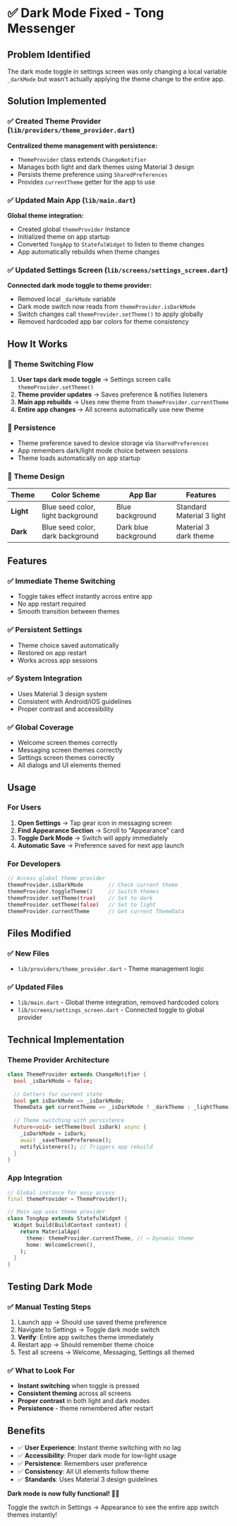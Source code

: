 # ✅ Dark Mode Fixed - Tong Messenger

## Problem Identified
The dark mode toggle in settings screen was only changing a local variable `_darkMode` but wasn't actually applying the theme change to the entire app.

## Solution Implemented

### ✅ Created Theme Provider (`lib/providers/theme_provider.dart`)
**Centralized theme management with persistence:**
- `ThemeProvider` class extends `ChangeNotifier`
- Manages both light and dark themes using Material 3 design
- Persists theme preference using `SharedPreferences`
- Provides `currentTheme` getter for the app to use

### ✅ Updated Main App (`lib/main.dart`)
**Global theme integration:**
- Created global `themeProvider` instance
- Initialized theme on app startup
- Converted `TongApp` to `StatefulWidget` to listen to theme changes
- App automatically rebuilds when theme changes

### ✅ Updated Settings Screen (`lib/screens/settings_screen.dart`)
**Connected dark mode toggle to theme provider:**
- Removed local `_darkMode` variable
- Dark mode switch now reads from `themeProvider.isDarkMode`
- Switch changes call `themeProvider.setTheme()` to apply globally
- Removed hardcoded app bar colors for theme consistency

## How It Works

### 🔄 **Theme Switching Flow**
1. **User taps dark mode toggle** → Settings screen calls `themeProvider.setTheme()`
2. **Theme provider updates** → Saves preference & notifies listeners
3. **Main app rebuilds** → Uses new theme from `themeProvider.currentTheme`
4. **Entire app changes** → All screens automatically use new theme

### 💾 **Persistence**
- Theme preference saved to device storage via `SharedPreferences`
- App remembers dark/light mode choice between sessions
- Theme loads automatically on app startup

### 🎨 **Theme Design**
| Theme | Color Scheme | App Bar | Features |
|-------|--------------|---------|----------|
| **Light** | Blue seed color, light background | Blue background | Standard Material 3 light |
| **Dark** | Blue seed color, dark background | Dark blue background | Material 3 dark theme |

## Features

### ✅ **Immediate Theme Switching**
- Toggle takes effect instantly across entire app
- No app restart required
- Smooth transition between themes

### ✅ **Persistent Settings**
- Theme choice saved automatically
- Restored on app restart
- Works across app sessions

### ✅ **System Integration**
- Uses Material 3 design system
- Consistent with Android/iOS guidelines
- Proper contrast and accessibility

### ✅ **Global Coverage**
- Welcome screen themes correctly
- Messaging screen themes correctly
- Settings screen themes correctly
- All dialogs and UI elements themed

## Usage

### For Users
1. **Open Settings** → Tap gear icon in messaging screen
2. **Find Appearance Section** → Scroll to "Appearance" card
3. **Toggle Dark Mode** → Switch will apply immediately
4. **Automatic Save** → Preference saved for next app launch

### For Developers
```dart
// Access global theme provider
themeProvider.isDarkMode        // Check current theme
themeProvider.toggleTheme()     // Switch themes
themeProvider.setTheme(true)    // Set to dark
themeProvider.setTheme(false)   // Set to light
themeProvider.currentTheme      // Get current ThemeData
```

## Files Modified

### ✅ New Files
- `lib/providers/theme_provider.dart` - Theme management logic

### ✅ Updated Files
- `lib/main.dart` - Global theme integration, removed hardcoded colors
- `lib/screens/settings_screen.dart` - Connected toggle to global provider

## Technical Implementation

### Theme Provider Architecture
```dart
class ThemeProvider extends ChangeNotifier {
  bool _isDarkMode = false;
  
  // Getters for current state
  bool get isDarkMode => _isDarkMode;
  ThemeData get currentTheme => _isDarkMode ? _darkTheme : _lightTheme;
  
  // Theme switching with persistence
  Future<void> setTheme(bool isDark) async {
    _isDarkMode = isDark;
    await _saveThemePreference();
    notifyListeners(); // Triggers app rebuild
  }
}
```

### App Integration
```dart
// Global instance for easy access
final themeProvider = ThemeProvider();

// Main app uses theme provider
class TongApp extends StatefulWidget {
  Widget build(BuildContext context) {
    return MaterialApp(
      theme: themeProvider.currentTheme, // ← Dynamic theme
      home: WelcomeScreen(),
    );
  }
}
```

## Testing Dark Mode

### ✅ **Manual Testing Steps**
1. Launch app → Should use saved theme preference
2. Navigate to Settings → Toggle dark mode switch
3. **Verify**: Entire app switches theme immediately
4. Restart app → Should remember theme choice
5. Test all screens → Welcome, Messaging, Settings all themed

### ✅ **What to Look For**
- **Instant switching** when toggle is pressed
- **Consistent theming** across all screens
- **Proper contrast** in both light and dark modes
- **Persistence** - theme remembered after restart

## Benefits

- ✅ **User Experience**: Instant theme switching with no lag
- ✅ **Accessibility**: Proper dark mode for low-light usage
- ✅ **Persistence**: Remembers user preference
- ✅ **Consistency**: All UI elements follow theme
- ✅ **Standards**: Uses Material 3 design guidelines

**Dark mode is now fully functional! 🌙✨**

Toggle the switch in Settings → Appearance to see the entire app switch themes instantly!
